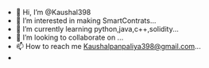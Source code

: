 - 👋 Hi, I’m @Kaushal398
- 👀 I’m interested in making SmartContrats...
- 🌱 I’m currently learning python,java,c++,solidity...
- 💞️ I’m looking to collaborate on ...
- 📫 How to reach me Kaushalpanpaliya398@gmail.com...
- 

<!---
Kaushal398/Kaushal398 is a ✨ special ✨ repository because its `README.md` (this file) appears on your GitHub profile.
You can click the Preview link to take a look at your changes.
--->
